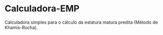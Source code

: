 # Calculadora-EMP
Calculadora simples para o cálculo da estatura matura predita (Método de Khamis-Rocha).
